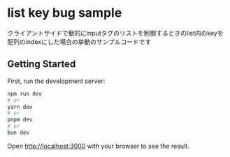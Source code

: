 # list key bug sample
クライアントサイドで動的にinputタグのリストを制御するときのlist内のkeyを配列のindexにした場合の挙動のサンプルコードです

## Getting Started

First, run the development server:

```bash
npm run dev
# or
yarn dev
# or
pnpm dev
# or
bun dev
```

Open [http://localhost:3000](http://localhost:3000) with your browser to see the result.
